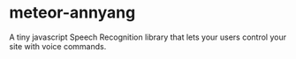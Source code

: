 # meteor-annyang
A tiny javascript Speech Recognition library that lets your users control your site with voice commands.
